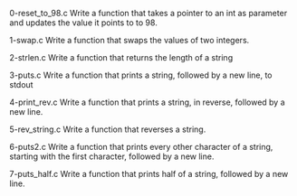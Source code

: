 0-reset_to_98.c
Write a function that takes a pointer to an int as parameter and updates the value it points to to 98.

1-swap.c
Write a function that swaps the values of two integers.

2-strlen.c
Write a function that returns the length of a string

3-puts.c
Write a function that prints a string, followed by a new line, to stdout

4-print_rev.c
Write a function that prints a string, in reverse, followed by a new line.

5-rev_string.c
Write a function that reverses a string.

6-puts2.c
Write a function that prints every other character of a string, starting with the first character, followed by a new line.

7-puts_half.c
Write a function that prints half of a string, followed by a new line.
